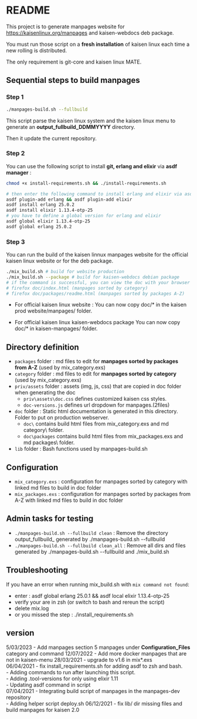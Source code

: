 # README

This project is to generate manpages website for https://kaisenlinux.org/manpages and kaisen-webdocs deb package.

You must run those script on a **fresh installation** of kaisen linux each time a new rolling is distributed.

The only requirement is git-core and kaisen linux MATE.

## Sequential steps to build manpages

### Step 1

```bash
./manpages-build.sh --fullbuild
```
This script parse the kaisen linux system and the kaisen linux menu to generate an **output_fullbuild_DDMMYYYY** directory.

Then it update the current repository.

### Step 2

You can use the following script to install **git, erlang and elixir** via **asdf manager** :

```bash
chmod +x install-requirements.sh && ./install-requirements.sh
```

```bash
# then enter the following command to install erlang and elixir via asdf
asdf plugin-add erlang && asdf plugin-add elixir
asdf install erlang 25.0.2
asdf install elixir 1.13.4-otp-25
# you have to define a global version for erlang and elixir
asdf global elixir 1.13.4-otp-25
asdf global erlang 25.0.2
```

### Step 3

You can run the build of the kaisen linnux manpages website for the official kaisen linux website or for the deb package.

```bash
./mix_build.sh # build for website production
./mix_build.sh --package # build for kaisen-webdocs debian package
# if the command is successful, you can view the doc with your browser
# firefox doc/index.html (manpages sorted by category)
# firefox doc/packages/readme.html (manpages sorted by packages A-Z)
```

- For official kaisen linux website :
You can now copy doc/* in the kaisen prod website/manpages/ folder.

- For official kaisen linux kaisen-webdocs package
You can now copy doc/* in kaisen-manpages/ folder.


## Directory definition

- `packages` folder : md files to edit for **manpages sorted by packages from A-Z** (used by mix_category.exs)  
- `category` folder : md files to edit for **manpages sorted by category** (used by mix_category.exs)
- `priv/assets` folder : assets (img, js, css) that are copied in doc folder when generating the doc
    - `priv\assets\doc.css` defines customized kaisen css styles.
    - `doc-versions.js` defines url dropdown for manpages.(2files)
- `doc` folder : Static html documentation is generated in this directory. Folder to put on production webserver.
    - `doc\` contains build html files from mix_category.exs and md category\ folder.
    - `doc\packages` contains build html files from mix_packages.exs and md packages\ folder.
- `lib` folder : Bash functions used by manpages-build.sh

## Configuration

- `mix_category.exs` : configuration for manpages sorted by category with linked md files to build in doc folder
- `mix_packages.exs` : configuration for manpages sorted by packages from A-Z with linked md files to build in doc folder

## Admin tasks for testing

- `./manpages-build.sh --fullbuild clean` : Remove the directory output_fullbuild_ generated by ./manpages-build.sh --fullbuild
- `./manpages-build.sh --fullbuild clean_all` : Remove all dirs and files generated by ./manpages-build.sh --fullbuild and ./mix_build.sh

## Troubleshooting

If you have an error when running mix_build.sh with `mix command not found`:
- enter : asdf global erlang 25.0.1 && asdf local elixir 1.13.4-otp-25                            
- verify your are in zsh (or switch to bash and rereun the script)
- delete mix.log
- or you missed the step : ./install_requirements.sh

## version

5/03/2023  - Add manpages section 5 manpages  under **Configuration_Files** category and command
12/07/2022 - Add more docker manpages that are not in kaisen-menu
28/03/2021 - upgrade to v1.6 in mix*.exs  
06/04/2021 - fix install_requirements.sh for adding asdf to zsh and bash.  
	   - Adding commands to run after launching this script.  
	   - Adding .tool-versions for only using elixir 1.11  
	   - Updating asdf command in script  	
07/04/2021 - Integrating build script of manpages in the manpages-dev repository  
	   - Adding helper script deploy.sh
06/12/2021 - fix lib/ dir missing files and build manpages for kaisen 2.0
